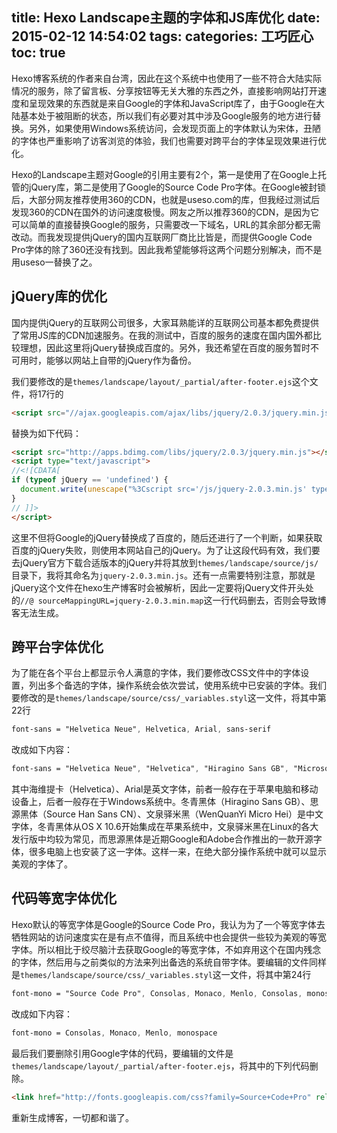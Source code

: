 title: Hexo Landscape主题的字体和JS库优化
date: 2015-02-12 14:54:02
tags:
categories: 工巧匠心
toc: true
---

Hexo博客系统的作者来自台湾，因此在这个系统中也使用了一些不符合大陆实际情况的服务，除了留言板、分享按钮等无关大雅的东西之外，直接影响网站打开速度和呈现效果的东西就是来自Google的字体和JavaScript库了，由于Google在大陆基本处于被阻断的状态，所以我们有必要对其中涉及Google服务的地方进行替换。另外，如果使用Windows系统访问，会发现页面上的字体默认为宋体，丑陋的字体也严重影响了访客浏览的体验，我们也需要对跨平台的字体呈现效果进行优化。

Hexo的Landscape主题对Google的引用主要有2个，第一是使用了在Google上托管的jQuery库，第二是使用了Google的Source Code Pro字体。在Google被封锁后，大部分网友推荐使用360的CDN，也就是useso.com的库，但我经过测试后发现360的CDN在国外的访问速度极慢。网友之所以推荐360的CDN，是因为它可以简单的直接替换Google的服务，只需要改一下域名，URL的其余部分都无需改动。而我发现提供jQuery的国内互联网厂商比比皆是，而提供Google Code Pro字体的除了360还没有找到。因此我希望能够将这两个问题分别解决，而不是用useso一替换了之。

<!--more-->

## jQuery库的优化

国内提供jQuery的互联网公司很多，大家耳熟能详的互联网公司基本都免费提供了常用JS库的CDN加速服务。在我的测试中，百度的服务的速度在国内国外都比较理想，因此这里将jQuery替换成百度的。另外，我还希望在百度的服务暂时不可用时，能够以网站上自带的jQuery作为备份。

我们要修改的是`themes/landscape/layout/_partial/after-footer.ejs`这个文件，将17行的

```html
<script src="//ajax.googleapis.com/ajax/libs/jquery/2.0.3/jquery.min.js"></script>
```

替换为如下代码：

```html
<script src="http://apps.bdimg.com/libs/jquery/2.0.3/jquery.min.js"></script>
<script type="text/javascript">
//<![CDATA[
if (typeof jQuery == 'undefined') {
  document.write(unescape("%3Cscript src='/js/jquery-2.0.3.min.js' type='text/javascript'%3E%3C/script%3E"));
}
// ]]>
</script>
```

这里不但将Google的jQuery替换成了百度的，随后还进行了一个判断，如果获取百度的jQuery失败，则使用本网站自己的jQuery。为了让这段代码有效，我们要去jQuery官方下载合适版本的jQuery并将其放到`themes/landscape/source/js/`目录下，我将其命名为`jquery-2.0.3.min.js`。还有一点需要特别注意，那就是jQuery这个文件在hexo生产博客时会被解析，因此一定要将jQuery文件开头处的`//@ sourceMappingURL=jquery-2.0.3.min.map`这一行代码删去，否则会导致博客无法生成。

## 跨平台字体优化

为了能在各个平台上都显示令人满意的字体，我们要修改CSS文件中的字体设置，列出多个备选的字体，操作系统会依次尝试，使用系统中已安装的字体。我们要修改的是`themes/landscape/source/css/_variables.styl`这一文件，将其中第22行

```css
font-sans = "Helvetica Neue", Helvetica, Arial, sans-serif
```

改成如下内容：

```css
font-sans = "Helvetica Neue", "Helvetica", "Hiragino Sans GB", "Microsoft YaHei", "Source Han Sans CN", "WenQuanYi Micro Hei", Arial, sans-serif
```

其中海维提卡（Helvetica）、Arial是英文字体，前者一般存在于苹果电脑和移动设备上，后者一般存在于Windows系统中。冬青黑体（Hiragino Sans GB）、思源黑体（Source Han Sans CN）、文泉驿米黑（WenQuanYi Micro Hei）是中文字体，冬青黑体从OS X 10.6开始集成在苹果系统中，文泉驿米黑在Linux的各大发行版中均较为常见，而思源黑体是近期Google和Adobe合作推出的一款开源字体，很多电脑上也安装了这一字体。这样一来，在绝大部分操作系统中就可以显示美观的字体了。

## 代码等宽字体优化

Hexo默认的等宽字体是Google的Source Code Pro，我认为为了一个等宽字体去牺牲网站的访问速度实在是有点不值得，而且系统中也会提供一些较为美观的等宽字体。所以相比于绞尽脑汁去获取Google的等宽字体，不如弃用这个在国内残念的字体，然后用与之前类似的方法来列出备选的系统自带字体。要编辑的文件同样是`themes/landscape/source/css/_variables.styl`这一文件，将其中第24行

```css
font-mono = "Source Code Pro", Consolas, Monaco, Menlo, Consolas, monospace
```

改成如下内容：

```css
font-mono = Consolas, Monaco, Menlo, monospace
```

最后我们要删除引用Google字体的代码，要编辑的文件是`themes/landscape/layout/_partial/after-footer.ejs`，将其中的下列代码删除。

```html
<link href="http://fonts.googleapis.com/css?family=Source+Code+Pro" rel="stylesheet" type="text/css">
```

重新生成博客，一切都和谐了。